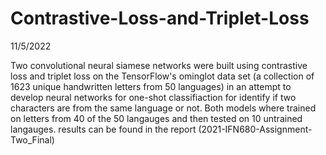 # Contrastive-Loss-and-Triplet-Loss

11/5/2022

Two convolutional neural siamese networks were built using contrastive loss and triplet loss on the TensorFlow's ominglot data set (a collection of 1623 unique handwritten letters from 50 languages) in an attempt to develop neural networks for one-shot classifiaction for identify if two characters are from the same language or not. Both models where trained on letters from 40 of the 50 langauges and then tested on 10 untrained langauges. 
results can be found in the report (2021-IFN680-Assignment-Two_Final)
